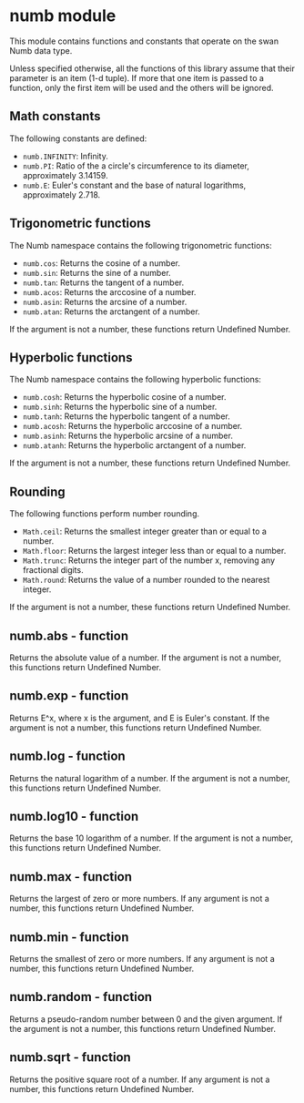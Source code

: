 numb module
============================================================================

This module contains functions and constants that operate on the swan Numb
data type.

Unless specified otherwise, all the functions of this library assume that
their parameter is an item (1-d tuple). If more that one item is passed
to a function, only the first item will be used and the others will be
ignored.
  
Math constants
------------------------------------------------------------------------
The following constants are defined:

- `numb.INFINITY`: Infinity.
- `numb.PI`: Ratio of the a circle's circumference to its diameter, approximately 3.14159.
- `numb.E`: Euler's constant and the base of natural logarithms, approximately 2.718.
  
Trigonometric functions
------------------------------------------------------------------------
The Numb namespace contains the following trigonometric functions: 

- `numb.cos`:  Returns the cosine of a number.
- `numb.sin`:  Returns the sine of a number.
- `numb.tan`:  Returns the tangent of a number.
- `numb.acos`: Returns the arccosine of a number.
- `numb.asin`: Returns the arcsine of a number.
- `numb.atan`: Returns the arctangent of a number.

If the argument is not a number, these functions return Undefined Number.
  
Hyperbolic functions
------------------------------------------------------------------------
The Numb namespace contains the following hyperbolic functions: 

- `numb.cosh`:  Returns the hyperbolic cosine of a number.
- `numb.sinh`:  Returns the hyperbolic sine of a number.
- `numb.tanh`:  Returns the hyperbolic tangent of a number.
- `numb.acosh`: Returns the hyperbolic arccosine of a number.
- `numb.asinh`: Returns the hyperbolic arcsine of a number.
- `numb.atanh`: Returns the hyperbolic arctangent of a number.

If the argument is not a number, these functions return Undefined Number.
  
Rounding
------------------------------------------------------------------------
The following functions perform number rounding. 

- `Math.ceil`: Returns the smallest integer greater than or equal to a number.
- `Math.floor`: Returns the largest integer less than or equal to a number.
- `Math.trunc`: Returns the integer part of the number x, removing any fractional digits.
- `Math.round`: Returns the value of a number rounded to the nearest integer.

If the argument is not a number, these functions return Undefined Number.
  
numb.abs - function
------------------------------------------------------------------------
Returns the absolute value of a number. 
If the argument is not a number, this functions return Undefined Number.
  
numb.exp - function
------------------------------------------------------------------------
Returns E^x, where x is the argument, and E is Euler's constant. 
If the argument is not a number, this functions return Undefined Number.
  
numb.log - function
------------------------------------------------------------------------
Returns the natural logarithm of a number. 
If the argument is not a number, this functions return Undefined Number.
  
numb.log10 - function
------------------------------------------------------------------------
Returns the base 10 logarithm of a number. 
If the argument is not a number, this functions return Undefined Number.
  
numb.max - function
------------------------------------------------------------------------
Returns the largest of zero or more numbers.
If any argument is not a number, this functions return Undefined Number.
  
numb.min - function
------------------------------------------------------------------------
Returns the smallest of zero or more numbers.
If any argument is not a number, this functions return Undefined Number.
  
numb.random - function
------------------------------------------------------------------------
Returns a pseudo-random number between 0 and the given argument.
If the argument is not a number, this functions return Undefined Number.
  
numb.sqrt - function
------------------------------------------------------------------------
Returns the positive square root of a number.
If any argument is not a number, this functions return Undefined Number.
  

